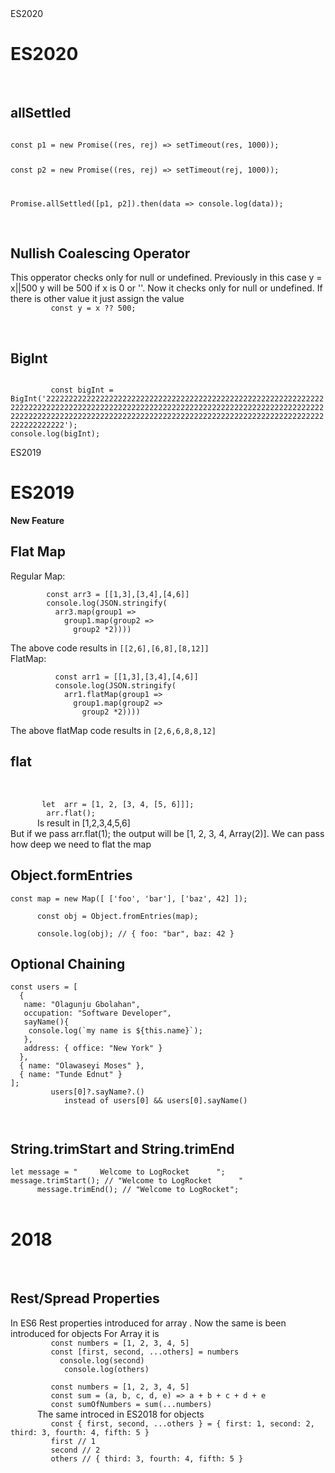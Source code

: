 
   <html>
   <head>
      <link rel="stylesheet" type="text/css" media="all" href="src/js/jsq.css" />
   </head>
   <body> 
      <div>
         <div class="es2020">
        ES2020
      </div>
      <h1>ES2020</h2>
      <div></br>
<h2>allSettled</h2>
<div>
<code>
const p1 = new Promise((res, rej) => setTimeout(res, 1000));

const p2 = new Promise((res, rej) => setTimeout(rej, 1000));

Promise.allSettled([p1, p2]).then(data => console.log(data));
</code>
</div>
<div>
   <br/>
   <h2>Nullish Coalescing Operator</h2>
   <div>
      This opperator checks only for null or undefined. Previously in this case y = x||500 y will be 500 if x is 0 or ''. Now it checks only for null or undefined. If there is other value it just assign the value
      <code>
         const y = x ?? 500;
      </code>
   </div>
</div>
<div>
   <br/>
   <h2>BigInt</h2>
   <div>
      <code>
         const bigInt = BigInt('2222222222222222222222222222222222222222222222222222222222222222222222222222222222222222222222222222222222222222222222222222222222222222222222222222222222222222222222222222222222222222222222222222222222222222222222');
console.log(bigInt);
      </code>
   </div>
</div>
</div>
      </div>
      </div>
      </div>
      <div style="position:relative;">
      <div class="es2019">
        ES2019
      </div>
      <h1>ES2019</h1>
      <div>
        <b>New Feature</b>
      </div>
      <h2> Flat Map </h2>
      <div>
        Regular Map: <br/>
        <code>
        const arr3 = [[1,3],[3,4],[4,6]]
        console.log(JSON.stringify(
          arr3.map(group1 => 
            group1.map(group2 => 
              group2 *2))))
        </code>
       <br/>
         The above code results in <code>[[2,6],[6,8],[8,12]]</code>
        <br/>
        FlatMap: 
        <br/>
        <code>
          const arr1 = [[1,3],[3,4],[4,6]]
          console.log(JSON.stringify(
            arr1.flatMap(group1 => 
              group1.map(group2 => 
                group2 *2))))
        </code>
         <br/>
        The above flatMap code results in <code>[2,6,6,8,8,12]</code>
      </div>
      <div>
      <h2> flat </h2>
      <br/>
      <code> 
       let  arr = [1, 2, [3, 4, [5, 6]]]; 
        arr.flat();
      </code>
      Is result in [1,2,3,4,5,6]
      <br/>
      But if we pass arr.flat(1); the output will be [1, 2, 3, 4, Array(2)]. We can pass how deep we need to flat the map
      <h2> Object.formEntries </h2>
      <code>const map = new Map([ ['foo', 'bar'], ['baz', 42] ]); <br/>
      const obj = Object.fromEntries(map); <br/>
      console.log(obj); // { foo: "bar", baz: 42 } <br/></code>
      </div>
      <div>
         <h2> Optional Chaining </h2>
         <code>const users = [
  {
   name: "Olagunju Gbolahan",
   occupation: "Software Developer",
   sayName(){
    console.log(`my name is ${this.name}`);
   },
   address: { office: "New York" }
  },
  { name: "Olawaseyi Moses" },
  { name: "Tunde Ednut" }
];
         users[0]?.sayName?.() 
            instead of users[0] && users[0].sayName()
         
 </code>
      </div>
      <div>
   <h2>String.trimStart and String.trimEnd</h2>
   <code>let message = "     Welcome to LogRocket      ";
message.trimStart(); // "Welcome to LogRocket      "
      message.trimEnd(); // "Welcome to LogRocket";</code>
   </div>
   <div>
      <br/>
   <h1>2018</h1>
   <br/>
   <h2>Rest/Spread Properties</h2>
   <div>
      In ES6 Rest properties introduced for array . Now the same is been introduced for objects
      For Array it is 
      <code>
         const numbers = [1, 2, 3, 4, 5]
         const [first, second, ...others] = numbers
           console.log(second)
            console.log(others)
      </code>
      <code>
         const numbers = [1, 2, 3, 4, 5]
         const sum = (a, b, c, d, e) => a + b + c + d + e
         const sumOfNumbers = sum(...numbers)
      </code>
      The same introced in ES2018 for objects
      <code>
         const { first, second, ...others } = { first: 1, second: 2, third: 3, fourth: 4, fifth: 5 }
         first // 1
         second // 2
         others // { third: 3, fourth: 4, fifth: 5 }
      </code>
   </div>
   </div>
    </div></body></html>
